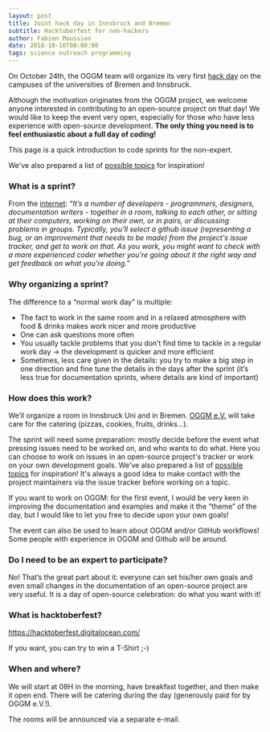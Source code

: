 ```yaml
---
layout: post
title: Joint hack day in Innsbruck and Bremen
subtitle: Hacktoberfest for non-hackers
author: Fabien Maussion
date: 2018-10-16T08:00:00
tags: science outreach programming
---
```


On October 24th, the OGGM team will organize its very first
[hack day](https://en.wikipedia.org/wiki/Hackathon) on the campuses of the
universities of Bremen and Innsbruck.

Although the motivation originates from the OGGM project, we welcome anyone
interested in contributing to an open-source project on that day!
We would like to keep the event very
open, especially for those who have less experience with open-source development.
**The only thing you need is to feel enthusiastic about a full day of coding!**

This page is a quick introduction to code sprints for the non-expert.

We've also prepared a list of [possible topics](/news/post_adds/hack-fest-topics)
for inspiration!

### What is a sprint?

From the [internet](https://2016.pyconuk.org/what-are-sprints/):
*“It’s a number of developers - programmers, designers, documentation writers - together in a room, talking to each other, or sitting at their computers, working on their own, or in pairs, or discussing problems in groups. Typically, you’ll select a github issue (representing a bug, or an improvement that needs to be made) from the project's issue tracker, and get to work on that. As you work, you might want to check with a more experienced coder whether you’re going about it the right way and get feedback on what you’re doing.”*

### Why organizing a sprint?

The difference to a “normal work day” is multiple:
- The fact to work in the same room and in a relaxed atmosphere with food & drinks makes work nicer and more productive
- One can ask questions more often
- You usually tackle problems that you don’t find time to tackle in a regular work day -> the development is quicker and more efficient
- Sometimes, less care given in the details: you try to make a big step in one direction and fine tune the details in the days after the sprint (it’s less true for documentation sprints, where details are kind of important)

### How does this work?

We’ll organize a room in Innsbruck Uni and in Bremen.
[OGGM e.V.](https://oggm.org/oggmev/) will take care for the catering (pizzas, cookies, fruits, drinks...).

The sprint will need some preparation: mostly decide before the event what pressing issues need to be worked on, and who wants to do what. Here you can choose to work on issues in an open-source project's tracker or work on your own development goals. We've also prepared a list of [possible topics](/news/post_adds/hack-fest-topics)
for inspiration! It's always a good idea to make contact with the project
maintainers via the issue tracker before working on a topic.

If you want to work on OGGM: for the first event, I would be very keen in improving the documentation and examples and make it the “theme” of the day, but I would like to let you free to decide upon your own goals!

The event can also be used to learn about OGGM and/or GitHub workflows! Some people with experience in OGGM and Github will be around.

### Do I need to be an expert to participate?

No! That’s the great part about it: everyone can set his/her own goals and even small changes in the documentation of an open-source project are very useful. It is a day of open-source celebration: do what you want with it!

### What is hacktoberfest?

https://hacktoberfest.digitalocean.com/

If you want, you can try to win a T-Shirt ;-)

### When and where?

We will start at 08H in the morning, have breakfast together, and then make it open end.
There will be catering during the day (generously paid for by OGGM e.V.!).

The rooms will be announced via a separate e-mail.
